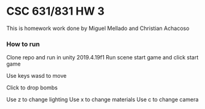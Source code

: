 # CSC 631/831 HW 3
This is homework work done by Miguel Mellado and Christian Achacoso

### How to run
Clone repo and run in unity 2019.4.19f1
Run scene start game and click start game

Use keys wasd to move

Click to drop bombs

Use z to change lighting
Use x to change materials
Use c to change camera
